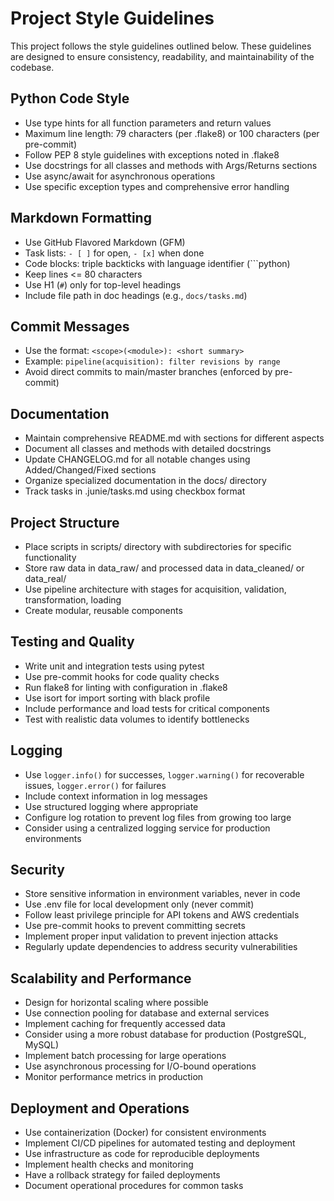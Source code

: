 # Project Style Guidelines

This project follows the style guidelines outlined below. These guidelines are designed to ensure consistency, readability, and maintainability of the codebase.

## Python Code Style
- Use type hints for all function parameters and return values
- Maximum line length: 79 characters (per .flake8) or 100 characters (per pre-commit)
- Follow PEP 8 style guidelines with exceptions noted in .flake8
- Use docstrings for all classes and methods with Args/Returns sections
- Use async/await for asynchronous operations
- Use specific exception types and comprehensive error handling

## Markdown Formatting
- Use GitHub Flavored Markdown (GFM)
- Task lists: `- [ ]` for open, `- [x]` when done
- Code blocks: triple backticks with language identifier (```python)
- Keep lines <= 80 characters
- Use H1 (`#`) only for top-level headings
- Include file path in doc headings (e.g., `docs/tasks.md`)

## Commit Messages
- Use the format: `<scope>(<module>): <short summary>`
- Example: `pipeline(acquisition): filter revisions by range`
- Avoid direct commits to main/master branches (enforced by pre-commit)

## Documentation
- Maintain comprehensive README.md with sections for different aspects
- Document all classes and methods with detailed docstrings
- Update CHANGELOG.md for all notable changes using Added/Changed/Fixed sections
- Organize specialized documentation in the docs/ directory
- Track tasks in .junie/tasks.md using checkbox format

## Project Structure
- Place scripts in scripts/ directory with subdirectories for specific functionality
- Store raw data in data_raw/ and processed data in data_cleaned/ or data_real/
- Use pipeline architecture with stages for acquisition, validation, transformation, loading
- Create modular, reusable components

## Testing and Quality
- Write unit and integration tests using pytest
- Use pre-commit hooks for code quality checks
- Run flake8 for linting with configuration in .flake8
- Use isort for import sorting with black profile
- Include performance and load tests for critical components
- Test with realistic data volumes to identify bottlenecks

## Logging
- Use `logger.info()` for successes, `logger.warning()` for recoverable issues, `logger.error()` for failures
- Include context information in log messages
- Use structured logging where appropriate
- Configure log rotation to prevent log files from growing too large
- Consider using a centralized logging service for production environments

## Security
- Store sensitive information in environment variables, never in code
- Use .env file for local development only (never commit)
- Follow least privilege principle for API tokens and AWS credentials
- Use pre-commit hooks to prevent committing secrets
- Implement proper input validation to prevent injection attacks
- Regularly update dependencies to address security vulnerabilities

## Scalability and Performance
- Design for horizontal scaling where possible
- Use connection pooling for database and external services
- Implement caching for frequently accessed data
- Consider using a more robust database for production (PostgreSQL, MySQL)
- Implement batch processing for large operations
- Use asynchronous processing for I/O-bound operations
- Monitor performance metrics in production

## Deployment and Operations
- Use containerization (Docker) for consistent environments
- Implement CI/CD pipelines for automated testing and deployment
- Use infrastructure as code for reproducible deployments
- Implement health checks and monitoring
- Have a rollback strategy for failed deployments
- Document operational procedures for common tasks
